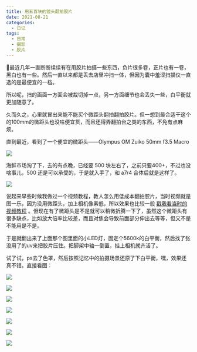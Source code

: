 ```yaml
---
title: 用五百块的镜头翻拍胶片
date: 2021-08-21 
categories:
  - 日记
tags: 
  - 日常
  - 摄影
  - 胶片
---
```


最近几年一直断断续续有在用胶片拍摄一些东西，负片很多卷，正片也有一卷，黑白也有一些。然后一直以来都是丢去店里冲扫一体，但因为囊中羞涩扫描仪一直选的是最便宜的一档。

所以呢，扫的画面一方面会被裁切掉一点，另一方面细节也会丢失一些，白平衡就更加随意了。

久而久之，心里就冒出来能不能买个微距头翻拍翻拍胶片。但一想到最合适干这个的100mm的微距头也没啥便宜货，而且还得弄翻拍台之类的东西，不免有点麻烦。

直到最近，看到了一个便宜的微距头——Olympus OM Zuiko 50mm f3.5 Macro

![](/assets/images/2021-08-21-reproduction_with_500_rmb_lens/om50.jpeg)

海鲜市场淘了下，去的有点晚，已经要 500 块左右了，之前只要400+，不过也没啥事儿，500 还是可以承受的，于是就入手了，和 a7r4 合体后就是这样了。

![](/assets/images/2021-08-21-reproduction_with_500_rmb_lens/filmkit.jpeg)

说起来早些时候我做过一个视频教程，教人怎么用低成本翻拍胶片，当时视频就是图一乐，因为没用微距头，加上相机像素低，所以效果也比较一般 [戳我看当时的视频教程](https://www.bilibili.com/video/BV177411g7wP/) 。但现在有了微距头是不是就可以稍微折腾一下了，虽然这个微距头有很多缺点，比如放大倍率比较差，而且对焦会导致前面部分伸出去等等，但又不是不能用是不是。

于是就翻出来了上面那个图里面的小LED灯，固定个5600k的白平衡，然后找了张没用了的uv来把胶片压住。把脚架中轴一倒置，挂上相机就齐活了。

试了试，ps去了色罩，然后按照记忆中的拍摄场景还原了下白平衡，嘿，效果还真不错。直接看图：

![](/assets/images/2021-08-21-reproduction_with_500_rmb_lens/1.jpeg)

![](/assets/images/2021-08-21-reproduction_with_500_rmb_lens/2.jpeg)

![](/assets/images/2021-08-21-reproduction_with_500_rmb_lens/3.jpeg)

![](/assets/images/2021-08-21-reproduction_with_500_rmb_lens/4.jpeg)

![](/assets/images/2021-08-21-reproduction_with_500_rmb_lens/5.jpeg)

![](/assets/images/2021-08-21-reproduction_with_500_rmb_lens/6.jpeg)

![](/assets/images/2021-08-21-reproduction_with_500_rmb_lens/7.jpeg)